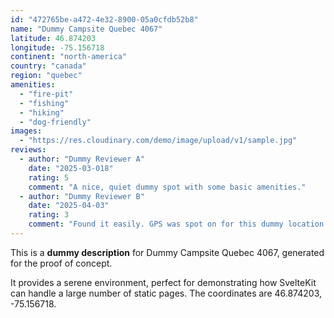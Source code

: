 ```yaml
---
id: "472765be-a472-4e32-8900-05a0cfdb52b8"
name: "Dummy Campsite Quebec 4067"
latitude: 46.874203
longitude: -75.156718
continent: "north-america"
country: "canada"
region: "quebec"
amenities:
  - "fire-pit"
  - "fishing"
  - "hiking"
  - "dog-friendly"
images:
  - "https://res.cloudinary.com/demo/image/upload/v1/sample.jpg"
reviews:
  - author: "Dummy Reviewer A"
    date: "2025-03-018"
    rating: 5
    comment: "A nice, quiet dummy spot with some basic amenities."
  - author: "Dummy Reviewer B"
    date: "2025-04-03"
    rating: 3
    comment: "Found it easily. GPS was spot on for this dummy location."
---
```


This is a **dummy description** for Dummy Campsite Quebec 4067, generated for the proof of concept.

It provides a serene environment, perfect for demonstrating how SvelteKit can handle a large number of static pages. The coordinates are 46.874203, -75.156718.
